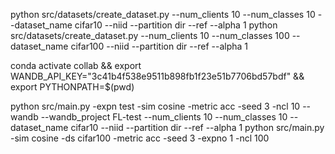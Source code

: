 python src/datasets/create_dataset.py --num_clients 10 --num_classes 10 --dataset_name cifar10 --niid --partition dir --ref --alpha 1
python src/datasets/create_dataset.py --num_clients 10 --num_classes 100 --dataset_name cifar100 --niid --partition dir --ref --alpha 1

conda activate collab && export WANDB_API_KEY="3c41b4f538e9511b898fb1f23e51b7706bd57bdf" && export PYTHONPATH=$(pwd)

python src/main.py -expn test -sim cosine -metric acc -seed 3 -ncl 10 --wandb --wandb_project FL-test --num_clients 10 --num_classes 10 --dataset_name cifar10 --niid --partition dir --ref --alpha 1
python src/main.py -sim cosine -ds cifar100 -metric acc -seed 3 -expno 1 -ncl 100